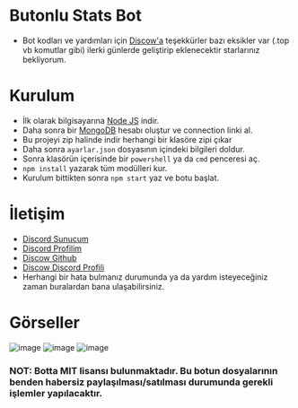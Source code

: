 # Butonlu Stats Bot

* Bot kodları ve yardımları için [Discow'a](https://github.com/DiscowJS?tab=repositories) teşekkürler bazı eksikler var (.top vb komutlar gibi) ilerki günlerde geliştirip eklenecektir starlarınız bekliyorum.

# Kurulum
* İlk olarak bilgisayarına [Node JS](https://nodejs.org/en/) indir.
* Daha sonra bir [MongoDB](http://mongodb.com) hesabı oluştur ve connection linki al.
* Bu projeyi zip halinde indir herhangi bir klasöre zipi çıkar
* Daha sonra `ayarlar.json` dosyasının içindeki bilgileri doldur.
* Sonra klasörün içerisinde bir `powershell` ya da `cmd` penceresi aç.
* ```npm install``` yazarak tüm modülleri kur.
* Kurulum bittikten sonra ```npm start``` yaz ve botu başlat.

# İletişim
* [Discord Sunucum](https://discord.gg/claude)
* [Discord Profilim](https://discord.com/users/545976310342746152)
* [Discow Github](https://github.com/DiscowJS?tab=repositories)
* [Discow Discord Profili](https://discord.com/users/746066222310883339)
* Herhangi bir hata bulmanız durumunda ya da yardım isteyeceğiniz zaman buralardan bana ulaşabilirsiniz.

# Görseller

![image](https://cdn.discordapp.com/attachments/828589873253449838/936245529938108456/unknown.png)
![image](https://cdn.discordapp.com/attachments/828589873253449838/936245681675468820/unknown.png)
![image](https://cdn.discordapp.com/attachments/828589873253449838/936245759123271750/unknown.png)

### NOT: Botta MIT lisansı bulunmaktadır. Bu botun dosyalarının benden habersiz paylaşılması/satılması durumunda gerekli işlemler yapılacaktır.

